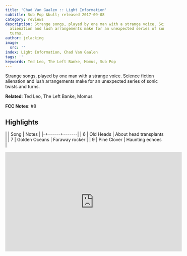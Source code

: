 ```yaml
---
title: 'Chad Van Gaalen :: Light Information'
subtitle: Sub Pop &bull; released 2017-09-08
category: reviews
description: Strange songs, played by one man with a strange voice. Science fiction
  alienation and lush arrangements make for an unexpected series of sonic twists and
  turns.
author: jclacking
image:
  src: ''
index: Light Information, Chad Van Gaalen
tags: ''
keywords: Ted Leo, The Left Banke, Momus, Sub Pop
---
```

Strange songs, played by one man with a strange voice. Science fiction alienation and lush arrangements make for an unexpected series of sonic twists and turns.<!--more-->

**Related**: Ted Leo, The Left Banke, Momus

**FCC Notes**: #8

## Highlights

| | Song | Notes |
|-+------+-------|
| 6 | Old Heads | About head transplants |
| 7 | Golden Oceans | Faraway rocker |
| 9 | Pine Clover | Haunting echoes |

<div class="tlo-detail-video"><iframe width="560" height="315" src="https://www.youtube.com/embed/WQqTFJdNpZI" frameborder="0" allow="autoplay; encrypted-media" allowfullscreen></iframe></div>


